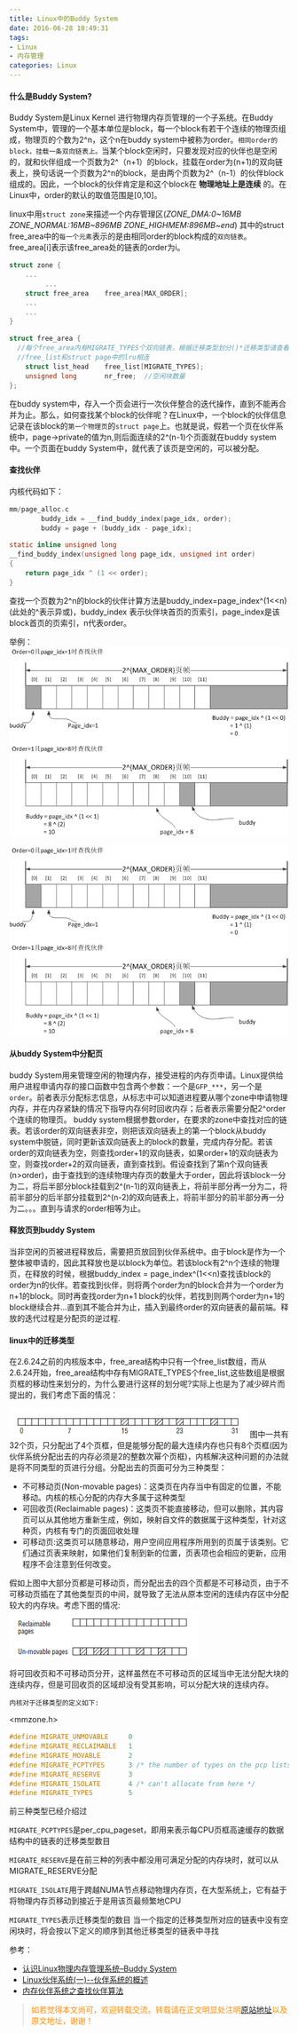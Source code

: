 ```yaml
---
title: Linux中的Buddy System
date: 2016-06-28 10:49:31
tags:
- Linux
- 内存管理
categories: Linux
---
```


#### 什么是Buddy System?

Buddy System是Linux Kernel 进行物理内存页管理的一个子系统。在Buddy System中，管理的一个基本单位是block，每一个block有若干个连续的物理页组成，物理页的个数为2^n，这个n在buddy system中被称为order。`相同order的block，挂载一条双向链表上。`当某个block空闲时，只要发现对应的伙伴也是空闲的，就和伙伴组成一个页数为2^（n+1）的block，挂载在order为(n+1)的双向链表上，换句话说一个页数为2^n的block，是由两个页数为2^（n-1）的伙伴block组成的。因此，一个block的伙伴肯定是和这个block在 **物理地址上是连续** 的。在Linux中，order的默认的取值范围是[0,10]。

linux中用`struct zone`来描述一个内存管理区(*ZONE_DMA:0~16MB  ZONE_NORMAL:16MB~896MB  ZONE_HIGHMEM:896MB~end*)
其中的struct free_area中的`每一个元素`表示的是由相同order的block构成的`双向链表`。free_area[i]表示该free_area处的链表的order为i。
``` c
struct zone {  
    ...  
         ...      
    struct free_area    free_area[MAX_ORDER];  
    ...  
    ...  
}
```
``` c
struct free_area {  
  //每个free_area内有MIGRATE_TYPES个双向链表，根据迁移类型划分()*迁移类型请查看文末*）。
  //free_list和struct page中的lru相连
    struct list_head    free_list[MIGRATE_TYPES];  
    unsigned long       nr_free;  //空闲块数量
};

```
在buddy system中，存入一个页会进行一次伙伴整合的迭代操作，直到不能再合并为止。那么，如何查找某个block的伙伴呢？在Linux中，一个block的伙伴信息记录在该block的`第一个物理页`的`struct page`上。也就是说，假若一个页在伙伴系统中，page->private的值为n,则后面连续的2^(n-1)个页面就在buddy system中。一个页面在buddy System中，就代表了该页是空闲的，可以被分配。

#### 查找伙伴
内核代码如下：
``` c
mm/page_alloc.c
		buddy_idx = __find_buddy_index(page_idx, order);
		buddy = page + (buddy_idx - page_idx);    
```

``` c
static inline unsigned long
__find_buddy_index(unsigned long page_idx, unsigned int order)
{
	return page_idx ^ (1 << order);
}
```
查找一个页数为2^n的block的伙伴计算方法是buddy_index=page_index^(1<<n)(此处的^表示异或)，buddy_index 表示伙伴块首页的页索引，page_index是该block首页的页索引，n代表order。

举例：
![](/images/linux/linux-buddy-system-2.png)

![](/images/linux/linux-buddy-system-3.png)
####  从buddy System中分配页

buddy System用来管理空闲的物理内存，接受进程的内存页申请。Linux提供给用户进程申请内存的接口函数中包含两个参数：一个是`GFP_***`，另一个是`order`。前者表示分配标志信息，从标志中可以知道进程要从哪个zone中申请物理内存，并在内存紧缺的情况下指导内存何时回收内存；后者表示需要分配2^order个连续的物理页。
buddy system根据参数order，在要求的zone中查找对应的链表。若该order的双向链表非空，则把该双向链表上的第一个block从buddy system中脱链，同时更新该双向链表上的block的数量，完成内存分配。若该order的双向链表为空，则查找order+1的双向链表，如果order+1的双向链表为空，则查找order+2的双向链表，直到查找到。假设查找到了第n个双向链表(n>order)，由于查找到的连续物理内存页的数量大于order，因此将该block一分为二，将后半部分block挂载到2^(n-1)的双向链表上，将前半部分再一分为二，将前半部分的后半部分挂载到2^(n-2)的双向链表上，将前半部分的前半部分再一分为二。。。直到与请求的order相等为止。

#### 释放页到buddy System

当非空闲的页被进程释放后，需要把页放回到伙伴系统中。由于block是作为一个整体被申请的，因此其释放也是以block为单位。若该block有2^n个连续的物理页，在释放的时候，根据buddy_index = page_index^(1<<n)查找该block的order为n的伙伴。若查找到伙伴，则将两个order为n的block合并为一个order为n+1的block。同时再查找order为n+1 block的伙伴，若找到则两个order为n+1的block继续合并…直到其不能合并为止，插入到最终order的双向链表的最前端。释放的迭代过程是分配页的逆过程.

#### linux中的迁移类型

在2.6.24之前的内核版本中，free_area结构中只有一个free_list数组，而从2.6.24开始，free_area结构中存有MIGRATE_TYPES个free_list,这些数组是根据页框的移动性来划分的，为什么要进行这样的划分呢?实际上也是为了减少碎片而提出的，我们考虑下面的情况：

![](/images/linux/linux-buddy-system-0.png)
图中一共有32个页，只分配出了4个页框，但是能够分配的最大连续内存也只有8个页框(因为伙伴系统分配出去的内存必须是2的整数次幂个页框)，内核解决这种问题的办法就是将不同类型的页进行分组。分配出去的页面可分为三种类型：

- 不可移动页(Non-movable pages)：这类页在内存当中有固定的位置，不能移动。内核的核心分配的内存大多属于这种类型
- 可回收页(Reclaimable pages)：这类页不能直接移动，但可以删除，其内容页可以从其他地方重新生成，例如，映射自文件的数据属于这种类型，针对这种页，内核有专门的页面回收处理
- 可移动页:这类页可以随意移动，用户空间应用程序所用到的页属于该类别。它们通过页表来映射，如果他们复制到新的位置，页表项也会相应的更新，应用程序不会注意到任何改变。

假如上图中大部分页都是可移动页，而分配出去的四个页都是不可移动页，由于不可移动页插在了其他类型页的中间，就导致了无法从原本空闲的连续内存区中分配较大的内存块。考虑下图的情况:
![](/images/linux/linux-buddy-system-1.png)

将可回收页和不可移动页分开，这样虽然在不可移动页的区域当中无法分配大块的连续内存，但是可回收页的区域却没有受其影响，可以分配大块的连续内存。


`内核对于迁移类型的定义如下:`

<mmzone.h>

``` c
#define MIGRATE_UNMOVABLE     0  
#define MIGRATE_RECLAIMABLE   1  
#define MIGRATE_MOVABLE       2  
#define MIGRATE_PCPTYPES      3 /* the number of types on the pcp lists */  
#define MIGRATE_RESERVE       3  
#define MIGRATE_ISOLATE       4 /* can't allocate from here */  
#define MIGRATE_TYPES         5  
 ```

前三种类型已经介绍过

`MIGRATE_PCPTYPES`是per_cpu_pageset，即用来表示每CPU页框高速缓存的数据结构中的链表的迁移类型数目

`MIGRATE_RESERVE`是在前三种的列表中都没用可满足分配的内存块时，就可以从MIGRATE_RESERVE分配

`MIGRATE_ISOLATE`用于跨越NUMA节点移动物理内存页，在大型系统上，它有益于将物理内存页移动到接近于是用该页最频繁地CPU

`MIGRATE_TYPES`表示迁移类型的数目
当一个指定的迁移类型所对应的链表中没有空闲块时，将会按以下定义的顺序到其他迁移类型的链表中寻找

参考：
- [认识Linux物理内存管理系统–Buddy System](http://blog.tek-life.com/%E8%AE%A4%E8%AF%86linux%E7%89%A9%E7%90%86%E5%86%85%E5%AD%98%E7%AE%A1%E7%90%86%E7%B3%BB%E7%BB%9F-buddy-system/)
- [Linux伙伴系统(一)--伙伴系统的概述](http://blog.csdn.net/vanbreaker/article/details/7605367)
- [内存伙伴系统之查找伙伴算法](http://rick_stone.leanote.com/post/%E5%86%85%E5%AD%98%E4%BC%99%E4%BC%B4%E7%B3%BB%E7%BB%9F%E4%B9%8B%E6%9F%A5%E6%89%BE%E4%BC%99%E4%BC%B4)


><font color= Darkorange>如若觉得本文尚可，欢迎转载交流。转载请在正文明显处注明[原站地址](http://vinoit.me)以及原文地址，谢谢！</font> 

